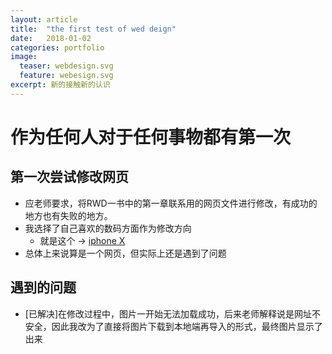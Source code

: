 ```yaml
---
layout: article
title:  "the first test of wed deign"
date:   2018-01-02
categories: portfolio
image:
  teaser: webdesign.svg
  feature: webesign.svg
excerpt: 新的接触新的认识
---
```


# 作为任何人对于任何事物都有第一次

## 第一次尝试修改网页

- 应老师要求，将RWD一书中的第一章联系用的网页文件进行修改，有成功的地方也有失败的地方。
- 我选择了自己喜欢的数码方面作为修改方向
    - 就是这个 → [iphone X](https://luo00789.github.io/portfolio/first/index.html)
- 总体上来说算是一个网页，但实际上还是遇到了问题

## 遇到的问题

- [已解决]在修改过程中，图片一开始无法加载成功，后来老师解释说是网址不安全，因此我改为了直接将图片下载到本地端再导入的形式，最终图片显示了出来

